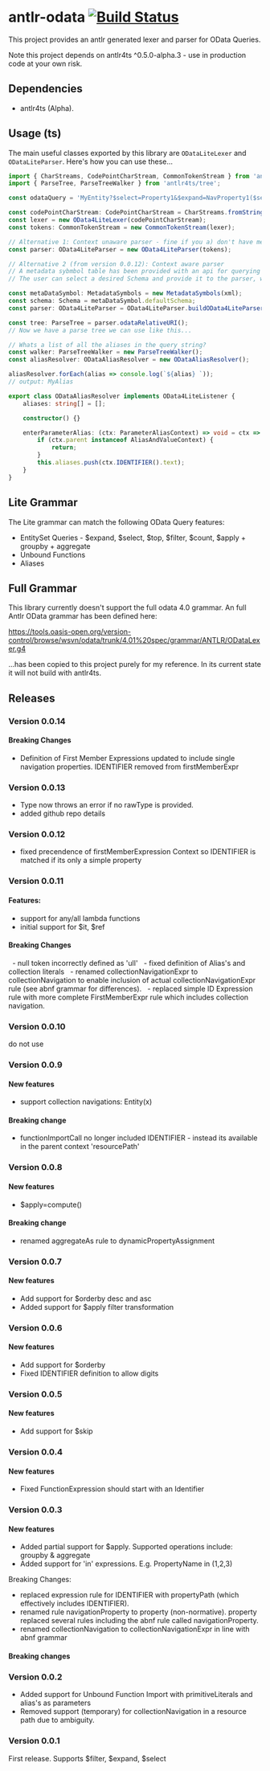 # antlr-odata [![Build Status](https://travis-ci.com/cam-m/antlr-odata.svg?branch=master)](https://travis-ci.com/cam-m/antlr-odata)
This project provides an antlr generated lexer and parser for OData Queries.

Note this project depends on antlr4ts ^0.5.0-alpha.3 - use in production code at your own risk.

## Dependencies
 - antlr4ts (Alpha).

## Usage (ts)
The main useful classes exported by this library are `ODataLiteLexer` and `ODataLiteParser`. Here's how you can use these...

``` typescript
import { CharStreams, CodePointCharStream, CommonTokenStream } from 'antlr4ts';
import { ParseTree, ParseTreeWalker } from 'antlr4ts/tree';

const odataQuery = 'MyEntity?$select=Property1&$expand=NavProperty1($select=Property2;$expand=NavProperty2)$filter=Property1 eq @MyAlias&@MyAlias=1';

const codePointCharStream: CodePointCharStream = CharStreams.fromString(odataQuery);
const lexer = new OData4LiteLexer(codePointCharStream);
const tokens: CommonTokenStream = new CommonTokenStream(lexer);

// Alternative 1: Context unaware parser - fine if you a) don't have metadata, or do not support unbound functions.
const parser: OData4LiteParser = new OData4LiteParser(tokens);

// Alternative 2 (from version 0.0.12): Context aware parser
// A metadata sybmbol table has been provided with an api for querying EntitySet, EntityType and UnboundFunction symbols.
// The user can select a desired Schema and provide it to the parser, which can then distinguish between urls /EntitySet(1) and /UnBoundFunction(1) by querying the symbol table.

const metaDataSymbol: MetadataSymbols = new MetadataSymbols(xml);
const schema: Schema = metaDataSymbol.defaultSchema;
const parser: OData4LiteParser = OData4LiteParser.buildOData4LiteParser(tokens, schema);

const tree: ParseTree = parser.odataRelativeURI();
// Now we have a parse tree we can use like this...

// Whats a list of all the aliases in the query string?
const walker: ParseTreeWalker = new ParseTreeWalker();
const aliasResolver: ODataAliasResolver = new ODataAliasResolver();

aliasResolver.forEach(alias => console.log(`${alias} `)); 
// output: MyAlias

export class ODataAliasResolver implements OData4LiteListener {
    aliases: string[] = [];

    constructor() {}

    enterParameterAlias: (ctx: ParameterAliasContext) => void = ctx => {
        if (ctx.parent instanceof AliasAndValueContext) {
            return;
        }
        this.aliases.push(ctx.IDENTIFIER().text);
    }
}    
```

## Lite Grammar
The Lite grammar can match the following OData Query features:
 - EntitySet Queries - $expand, $select, $top, $filter, $count, $apply + groupby + aggregate
 - Unbound Functions
 - Aliases
 

## Full Grammar
This library currently doesn't support the full odata 4.0 grammar. An full Antlr OData grammar has been defined here:

https://tools.oasis-open.org/version-control/browse/wsvn/odata/trunk/4.01%20spec/grammar/ANTLR/ODataLexer.g4

...has been copied to this project purely for my reference. In its current state it will not build with antlr4ts.

## Releases
### Version 0.0.14
#### Breaking Changes
- Definition of First Member Expressions updated to include 
  single navigation properties. IDENTIFIER removed from firstMemberExpr 

### Version 0.0.13
- Type now throws an error if no rawType is provided.
- added github repo details

### Version 0.0.12
- fixed precendence of firstMemberExpression Context so IDENTIFIER is matched if its only a simple property

### Version 0.0.11
#### Features:
- support for any/all lambda functions
- initial support for $it, $ref

#### Breaking Changes
  - null token incorrectly defined as 'ull'
  - fixed definition of Alias's and collection literals
  - renamed collectionNavigationExpr to collectionNavigation to enable inclusion of actual collectionNavigationExpr rule (see abnf grammar for differences).
  - replaced simple ID Expression rule with more complete FirstMemberExpr rule which includes collection navigation.

### Version 0.0.10
do not use

### Version 0.0.9
#### New features
 - support collection navigations: Entity(x)

#### Breaking change
 - functionImportCall no longer included IDENTIFIER - instead its available in the parent context 'resourcePath' 
 
### Version 0.0.8
#### New features
- $apply=compute()
#### Breaking change
- renamed aggregateAs rule to dynamicPropertyAssignment

### Version 0.0.7
#### New features
- Add support for $orderby desc and asc
- Added support for $apply filter transformation

### Version 0.0.6
#### New features
- Add support for $orderby
- Fixed IDENTIFIER definition to allow digits

### Version 0.0.5
#### New features
- Add support for $skip

### Version 0.0.4
#### New features
- Fixed FunctionExpression should start with an Identifier 
 
### Version 0.0.3
#### New features
- Added partial support for $apply. Supported operations include: groupby & aggregate
- Added support for 'in' expressions. E.g. PropertyName in (1,2,3)

Breaking Changes:
- replaced expression rule for IDENTIFIER with propertyPath (which effectively includes IDENTIFIER).
- renamed rule navigationProperty to property (non-normative). property replaced several rules including the abnf rule called navigationProperty.
- renamed collectionNavigation to collectionNavigationExpr in line with abnf grammar
  
#### Breaking changes  
  
### Version 0.0.2
- Added support for Unbound Function Import with primitiveLiterals and alias's as parameters
- Removed support (temporary) for collectionNavigation in a resource path due to ambiguity.

### Version 0.0.1
First release.
Supports $filter, $expand, $select 
  
